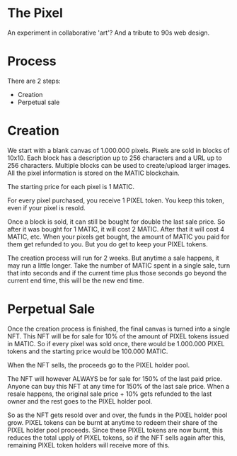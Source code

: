 # The Pixel
An experiment in collaborative 'art'? And a tribute to 90s web design.

# Process
There are 2 steps:
- Creation
- Perpetual sale

# Creation
We start with a blank canvas of 1.000.000 pixels. Pixels are sold in blocks of 10x10. Each block has a description up to 256 characters and a URL up to 256 characters. Multiple blocks can be used to create/upload larger images. All the pixel information is stored on the MATIC blockchain.

The starting price for each pixel is 1 MATIC.

For every pixel purchased, you receive 1 PIXEL token. You keep this token, even if your pixel is resold.

Once a block is sold, it can still be bought for double the last sale price. So after it was bought for 1 MATIC, it will cost 2 MATIC. After that it will cost 4 MATIC, etc. When your pixels get bought, the amount of MATIC you paid for them get refunded to you. But you do get to keep your PIXEL tokens.

The creation process will run for 2 weeks. But anytime a sale happens, it may run a little longer. Take the number of MATIC spent in a single sale, turn that into seconds and if the current time plus those seconds go beyond the current end time, this will be the new end time.

# Perpetual Sale
Once the creation process is finished, the final canvas is turned into a single NFT. This NFT will be for sale for 10% of the amount of PIXEL tokens issued in MATIC. So if every pixel was sold once, there would be 1.000.000 PIXEL tokens and the starting price would be 100.000 MATIC.

When the NFT sells, the proceeds go to the PIXEL holder pool.

The NFT will however ALWAYS be for sale for 150% of the last paid price. Anyone can buy this NFT at any time for 150% of the last sale price. When a resale happens, the original sale price + 10% gets refunded to the last owner and the rest goes to the PIXEL holder pool.

So as the NFT gets resold over and over, the funds in the PIXEL holder pool grow. PIXEL tokens can be burnt at anytime to redeem their share of the PIXEL holder pool proceeds. Since these PIXEL tokens are now burnt, this reduces the total upply of PIXEL tokens, so if the NFT sells again after this, remaining PIXEL token holders will receive more of this.
